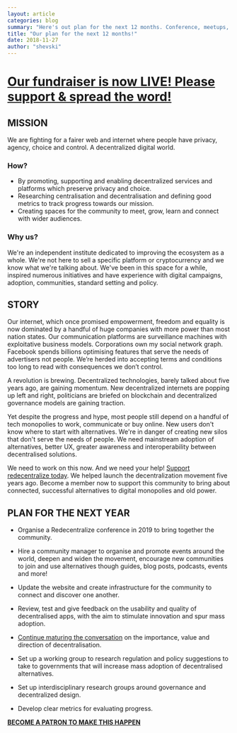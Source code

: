 ```yaml
---
layout: article
categories: blog
summary: "Here's out plan for the next 12 months. Conference, meetups, research and more. Help fund us on patreon to make it happen!"
title: "Our plan for the next 12 months!"
date: 2018-11-27
author: "shevski"
---
```


# [Our fundraiser is now LIVE! Please support & spread the word!](https://www.patreon.com/redecentralize)


## MISSION

We are fighting for a fairer web and internet where people have privacy, agency, choice and control. A decentralized digital world.

### How?
* By promoting, supporting and enabling decentralized services and platforms which preserve privacy and choice.
* Researching centralisation and decentralisation and defining good metrics to track progress towards our mission.
* Creating spaces for the community to meet, grow, learn and connect with wider audiences.

### Why us?

We're an independent institute dedicated to improving the ecosystem as a whole. We're not here to sell a specific platform or cryptocurrency and we know what we're talking about. We've been in this space for a while, inspired numerous initiatives and have experience with digital campaigns, adoption, communities, standard setting and policy.

## STORY

Our internet, which once promised empowerment, freedom and equality is now dominated by a handful of huge companies with more power than most nation states. Our communication platforms are surveillance machines with exploitative business models. Corporations own my social network graph. Facebook spends billions optimising features that serve the needs of advertisers not people. We’re herded into accepting terms and conditions too long to read with consequences we don’t control.

A revolution is brewing. Decentralized technologies, barely talked about five years ago, are gaining momentum. New decentralized internets are popping up left and right, politicians are briefed on blockchain and decentralized governance models are gaining traction.

Yet despite the progress and hype, most people still depend on a handful of tech monopolies to work, communicate or buy online. New users don't know where to start with alternatives. We're in danger of creating new silos that don't serve the needs of people. We need mainstream adoption of alternatives, better UX, greater awareness and interoperability between decentralised solutions.

We need to work on this now. And we need your help! [Support redecentralize today](https://www.patreon.com/redecentralize). We helped launch the decentralization movement five years ago. Become a member now to support this community to bring about connected, successful alternatives to digital monopolies and old power.


## PLAN FOR THE NEXT YEAR

* Organise a Redecentralize conference in 2019 to bring together the community.

* Hire a community manager to organise and promote events around the world, deepen and widen the movement, encourage new communities to join and use alternatives though guides, blog posts, podcasts, events and more!

* Update the website and create infrastructure for the community to connect and discover one another.

* Review, test and give feedback on the usability and quality of decentralised apps, with the aim to stimulate innovation and spur mass adoption.

* [Continue maturing the conversation](https://medium.com/@shevski/how-decentralised-are-you-a6539eeb27ff) on the importance, value and direction of decentralisation.

* Set up a working group to research regulation and policy suggestions to take to governments that will increase mass adoption of decentralised alternatives.

* Set up interdisciplinary research groups around governance and decentralized design.

* Develop clear metrics for evaluating progress.

**[BECOME A PATRON TO MAKE THIS HAPPEN](https://www.patreon.com/redecentralize)**
